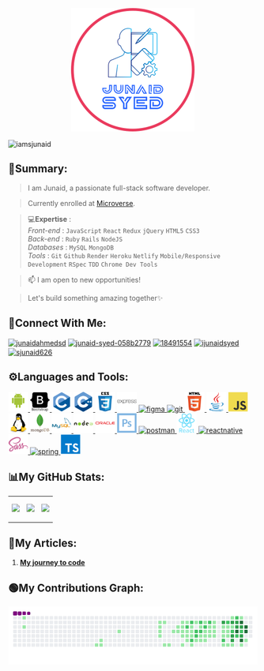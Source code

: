 
<div align="center"><img src="./images/logo250.png"></div>

<p align="left"> <img src="https://komarev.com/ghpvc/?username=iamsjunaid&label=Profile%20views&color=0e75b6&style=flat" alt="iamsjunaid" /> </p>

## 📇Summary:

> I am Junaid, a passionate full-stack software developer.<br>

> Currently enrolled at [Microverse](https://www.microverse.org/).<br>

> 💻**Expertise** : <br>
    *Front-end* : `JavaScript` `React` `Redux` `jQuery` `HTML5` `CSS3`<br>
    *Back-end* : `Ruby` `Rails` `NodeJS`<br>
    *Databases* : `MySQL` `MongoDB`<br>
    *Tools* : `Git` `Github` `Render` `Heroku` `Netlify` `Mobile/Responsive Development` `RSpec` `TDD` `Chrome Dev Tools` <br>

> 📫 I am open to new opportunities! 

> Let's build something amazing together✨

## 👥Connect With Me:

<p align="left">
<a href="https://twitter.com/junaidahmedsd" target="blank"><img align="center" src="https://raw.githubusercontent.com/rahuldkjain/github-profile-readme-generator/master/src/images/icons/Social/twitter.svg" alt="junaidahmedsd" height="30" width="40" /></a>
<a href="https://linkedin.com/in/junaid-syed-058b2779" target="blank"><img align="center" src="https://raw.githubusercontent.com/rahuldkjain/github-profile-readme-generator/master/src/images/icons/Social/linked-in-alt.svg" alt="junaid-syed-058b2779" height="30" width="40" /></a>
<a href="https://stackoverflow.com/users/18491554" target="blank"><img align="center" src="https://raw.githubusercontent.com/rahuldkjain/github-profile-readme-generator/master/src/images/icons/Social/stack-overflow.svg" alt="18491554" height="30" width="40" /></a>
<a href="https://instagram.com/ijunaidsyed" target="blank"><img align="center" src="https://raw.githubusercontent.com/rahuldkjain/github-profile-readme-generator/master/src/images/icons/Social/instagram.svg" alt="ijunaidsyed" height="30" width="40" /></a>
<a href="https://www.hackerrank.com/sjunaid626" target="blank"><img align="center" src="https://raw.githubusercontent.com/rahuldkjain/github-profile-readme-generator/master/src/images/icons/Social/hackerrank.svg" alt="sjunaid626" height="30" width="40" /></a>
</p>

## ⚙️Languages and Tools:

<p align="left"> <a href="https://developer.android.com" target="_blank" rel="noreferrer"> <img src="https://raw.githubusercontent.com/devicons/devicon/master/icons/android/android-original-wordmark.svg" alt="android" width="40" height="40"/> </a> <a href="https://getbootstrap.com" target="_blank" rel="noreferrer"> <img src="https://raw.githubusercontent.com/devicons/devicon/master/icons/bootstrap/bootstrap-plain-wordmark.svg" alt="bootstrap" width="40" height="40"/> </a> <a href="https://www.cprogramming.com/" target="_blank" rel="noreferrer"> <img src="https://raw.githubusercontent.com/devicons/devicon/master/icons/c/c-original.svg" alt="c" width="40" height="40"/> </a> <a href="https://www.w3schools.com/cpp/" target="_blank" rel="noreferrer"> <img src="https://raw.githubusercontent.com/devicons/devicon/master/icons/cplusplus/cplusplus-original.svg" alt="cplusplus" width="40" height="40"/> </a> <a href="https://www.w3schools.com/css/" target="_blank" rel="noreferrer"> <img src="https://raw.githubusercontent.com/devicons/devicon/master/icons/css3/css3-original-wordmark.svg" alt="css3" width="40" height="40"/> </a> <a href="https://expressjs.com" target="_blank" rel="noreferrer"> <img src="https://raw.githubusercontent.com/devicons/devicon/master/icons/express/express-original-wordmark.svg" alt="express" width="40" height="40"/> </a> <a href="https://www.figma.com/" target="_blank" rel="noreferrer"> <img src="https://www.vectorlogo.zone/logos/figma/figma-icon.svg" alt="figma" width="40" height="40"/> </a> <a href="https://git-scm.com/" target="_blank" rel="noreferrer"> <img src="https://www.vectorlogo.zone/logos/git-scm/git-scm-icon.svg" alt="git" width="40" height="40"/> </a> <a href="https://www.w3.org/html/" target="_blank" rel="noreferrer"> <img src="https://raw.githubusercontent.com/devicons/devicon/master/icons/html5/html5-original-wordmark.svg" alt="html5" width="40" height="40"/> </a> <a href="https://www.java.com" target="_blank" rel="noreferrer"> <img src="https://raw.githubusercontent.com/devicons/devicon/master/icons/java/java-original.svg" alt="java" width="40" height="40"/> </a> <a href="https://developer.mozilla.org/en-US/docs/Web/JavaScript" target="_blank" rel="noreferrer"> <img src="https://raw.githubusercontent.com/devicons/devicon/master/icons/javascript/javascript-original.svg" alt="javascript" width="40" height="40"/> </a> <a href="https://www.linux.org/" target="_blank" rel="noreferrer"> <img src="https://raw.githubusercontent.com/devicons/devicon/master/icons/linux/linux-original.svg" alt="linux" width="40" height="40"/> </a> <a href="https://www.mongodb.com/" target="_blank" rel="noreferrer"> <img src="https://raw.githubusercontent.com/devicons/devicon/master/icons/mongodb/mongodb-original-wordmark.svg" alt="mongodb" width="40" height="40"/> </a> <a href="https://www.mysql.com/" target="_blank" rel="noreferrer"> <img src="https://raw.githubusercontent.com/devicons/devicon/master/icons/mysql/mysql-original-wordmark.svg" alt="mysql" width="40" height="40"/> </a> <a href="https://nodejs.org" target="_blank" rel="noreferrer"> <img src="https://raw.githubusercontent.com/devicons/devicon/master/icons/nodejs/nodejs-original-wordmark.svg" alt="nodejs" width="40" height="40"/> </a> <a href="https://www.oracle.com/" target="_blank" rel="noreferrer"> <img src="https://raw.githubusercontent.com/devicons/devicon/master/icons/oracle/oracle-original.svg" alt="oracle" width="40" height="40"/> </a> <a href="https://www.photoshop.com/en" target="_blank" rel="noreferrer"> <img src="https://raw.githubusercontent.com/devicons/devicon/master/icons/photoshop/photoshop-line.svg" alt="photoshop" width="40" height="40"/> </a> <a href="https://postman.com" target="_blank" rel="noreferrer"> <img src="https://www.vectorlogo.zone/logos/getpostman/getpostman-icon.svg" alt="postman" width="40" height="40"/> </a> <a href="https://reactjs.org/" target="_blank" rel="noreferrer"> <img src="https://raw.githubusercontent.com/devicons/devicon/master/icons/react/react-original-wordmark.svg" alt="react" width="40" height="40"/> </a> <a href="https://reactnative.dev/" target="_blank" rel="noreferrer"> <img src="https://reactnative.dev/img/header_logo.svg" alt="reactnative" width="40" height="40"/> </a> <a href="https://sass-lang.com" target="_blank" rel="noreferrer"> <img src="https://raw.githubusercontent.com/devicons/devicon/master/icons/sass/sass-original.svg" alt="sass" width="40" height="40"/> </a> <a href="https://spring.io/" target="_blank" rel="noreferrer"> <img src="https://www.vectorlogo.zone/logos/springio/springio-icon.svg" alt="spring" width="40" height="40"/> </a> <a href="https://www.typescriptlang.org/" target="_blank" rel="noreferrer"> <img src="https://raw.githubusercontent.com/devicons/devicon/master/icons/typescript/typescript-original.svg" alt="typescript" width="40" height="40"/> </a> </p>

## 📊My GitHub Stats:

<table>
  <tr>
    <td><p align="center"><img src="https://github-readme-stats.vercel.app/api?username=iamsjunaid&theme=midnight-purple&hide_border=true&include_all_commits=false&count_private=false"></p></td>
    <td><p align="center"><img src="https://github-readme-streak-stats.herokuapp.com/?user=iamsjunaid&theme=midnight-purple&hide_border=true"></p></td>
    <td><p align="center"><img src="https://github-readme-stats.vercel.app/api/top-langs/?username=iamsjunaid&theme=midnight-purple&hide_border=true&include_all_commits=false&count_private=false&layout=compact"></p></td>
  </tr>
</table>

## 📑My Articles:

1. **[My journey to code](https://medium.com/@sjunaid626/how-did-i-get-into-software-development-bf794450567f)**

## 🟢My Contributions Graph:

<div align="center"><img src="https://github.com/iamsjunaid/iamsjunaid/blob/output/github-contribution-grid-snake.gif" alt="snake_animation"></div>
